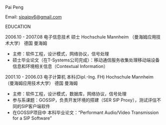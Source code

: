 Pai Peng

Email: sipaipv6@gmail.com


EDUCATION

2006.10 - 2007.08 电子信息技术 硕士 Hochschule Mannheim （曼海姆应用技术大学） 	德国 曼海姆

- 主修：软件工程，设计模式，网络协议，信号处理
- 硕士毕业论文（在T-Systems公司完成）：移动通信服务收集处理移动端设备信息和环境相关信息（Contextual Information）



2001.10 - 2006.03 电子计算机 本科(Dipl.-Ing. FH) Hochschule Mannheim （曼海姆应用技术大学） 	德国 曼海姆

- 主修：软件工程，设计模式，数据库，网络协议，信号处理
- 参与系课题：GOSSIP，负责开发环境的搭建（SER SIP Proxy），测试评估不同的SIP客户端软件
- 在GOSSIP项目中 本科毕业论文：“Performant Audio/Video Transmission for a SIP Software”






<!---
paipeng/paipeng is a ✨ special ✨ repository because its `README.md` (this file) appears on your GitHub profile.
You can click the Preview link to take a look at your changes.
--->
